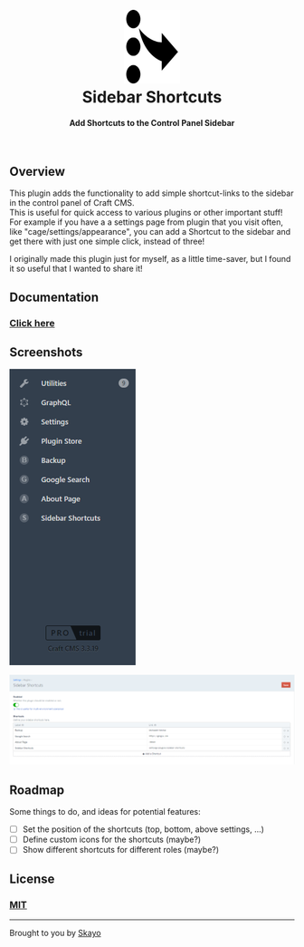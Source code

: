 <h1 align="center">
  <br>
  <a href="http://skayocrafts.github.io/sidebar-shortcuts"><img src="https://raw.githubusercontent.com/SkayoCrafts/Sidebar-Shortcuts/master/src/icon.svg?sanitize=true" alt="Sidebar Shortcuts Logo" width="100" height="130"></a>
  <br>
  Sidebar Shortcuts
  <br>
</h1>

<h4 align="center">Add Shortcuts to the Control Panel Sidebar</h4>

<br>

## Overview

This plugin adds the functionality to add simple shortcut-links to the sidebar in the control panel of Craft CMS.  
This is useful for quick access to various plugins or other important stuff!
For example if you have a a settings page from plugin that you visit often, like "cage/settings/appearance", you can add a Shortcut to the sidebar and get there with just one simple click, instead of three!  

I originally made this plugin just for myself, as a little time-saver, but I found it so useful that I wanted to share it!

## Documentation

### [Click here](https://skayocrafts.github.io/sidebar-shortcuts/docs)

## Screenshots

![Screenshot 1](https://github.com/SkayoCrafts/Sidebar-Shortcuts/raw/master/resources/screenshots/screenshot1.png)

![Screenshot 2](https://github.com/SkayoCrafts/Sidebar-Shortcuts/raw/master/resources/screenshots/screenshot2.png)

## Roadmap

Some things to do, and ideas for potential features:

- [ ] Set the position of the shortcuts (top, bottom, above settings, ...)
- [ ] Define custom icons for the shortcuts (maybe?)
- [ ] Show different shortcuts for different roles (maybe?)

## License

### [MIT](https://github.com/SkayoCrafts/Sidebar-Shortcuts/blob/master/LICENSE.md)

---

Brought to you by [Skayo](https://skayo.github.io)
